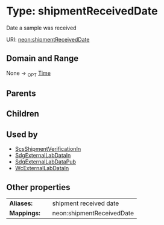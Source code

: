 
# Type: shipmentReceivedDate


Date a sample was received

URI: [neon:shipmentReceivedDate](https://data.neonscience.org/shipmentReceivedDate)


## Domain and Range

None ->  <sub>OPT</sub> [Time](types/Time.md)

## Parents


## Children


## Used by

 * [ScsShipmentVerificationIn](ScsShipmentVerificationIn.md)
 * [SdgExternalLabDataIn](SdgExternalLabDataIn.md)
 * [SdgExternalLabDataPub](SdgExternalLabDataPub.md)
 * [WcExternalLabDataIn](WcExternalLabDataIn.md)

## Other properties

|  |  |  |
| --- | --- | --- |
| **Aliases:** | | shipment received date |
| **Mappings:** | | neon:shipmentReceivedDate |

